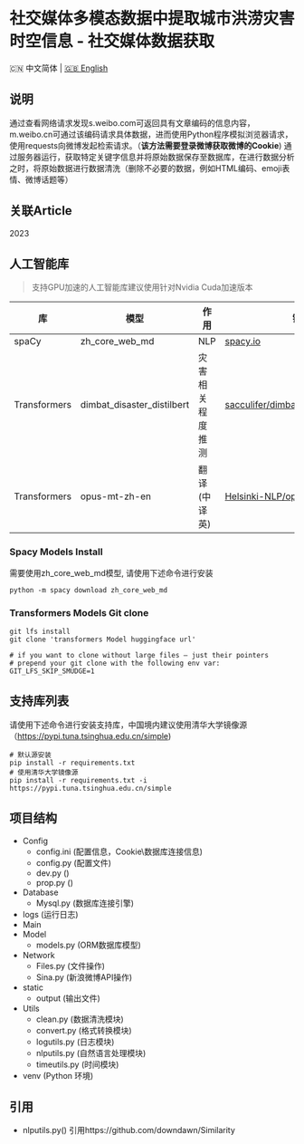 # 社交媒体多模态数据中提取城市洪涝灾害时空信息 - 社交媒体数据获取

<p align="left">🇨🇳 中文简体  |  <a title="中文简体" href="README_en.md">🇬🇧 English</a></p>

## 说明
通过查看网络请求发现s.weibo.com可返回具有文章编码的信息内容，m.weibo.cn可通过该编码请求具体数据，进而使用Python程序模拟浏览器请求，使用requests向微博发起检索请求。（**该方法需要登录微博获取微博的Cookie**)
通过服务器运行，获取特定关键字信息并将原始数据保存至数据库，在进行数据分析之时，将原始数据进行数据清洗（删除不必要的数据，例如HTML编码、emoji表情、微博话题等）

[//]: # ([![s.weibo.com]&#40;https://image.heiankyo.link:2096/i/2023/02/08/63e3410bd34aa.png&#41;]&#40;https://image.heiankyo.link:2096/i/2023/02/08/63e3410bd34aa.png&#41;)

[//]: # ([![m.weibo.cn]&#40;https://image.heiankyo.link:2096/i/2023/02/08/63e34137acf73.png&#41;]&#40;https://image.heiankyo.link:2096/i/2023/02/08/63e34137acf73.png&#41;)

## 关联Article
2023



## 人工智能库
> 支持GPU加速的人工智能库建议使用针对Nvidia Cuda加速版本

| 库  | 模型  | 作用       | 链接                                                                                         |
|----|----|----------|--------------------------------------------------------------------------------------------|
| spaCy |zh_core_web_md| NLP      | [spacy.io](https://spacy.io/)                                                              |
| Transformers | dimbat_disaster_distilbert | 灾害相关程度推测 | [sacculifer/dimbat_disaster_distilbert](https://huggingface.co/sacculifer/dimbat_disaster_distilbert) |
| Transformers | opus-mt-zh-en    | 翻译(中译英)  | [Helsinki-NLP/opus-mt-zh-en](https://huggingface.co/Helsinki-NLP/opus-mt-zh-en)                                      |


### Spacy Models Install
需要使用zh_core_web_md模型, 请使用下述命令进行安装
```shell
python -m spacy download zh_core_web_md
```

### Transformers Models Git clone
```shell
git lfs install
git clone 'transformers Model huggingface url'

# if you want to clone without large files – just their pointers
# prepend your git clone with the following env var:
GIT_LFS_SKIP_SMUDGE=1
```

## 支持库列表
请使用下述命令进行安装支持库，中国境内建议使用清华大学镜像源（https://pypi.tuna.tsinghua.edu.cn/simple)
```shell
# 默认源安装
pip install -r requirements.txt
# 使用清华大学镜像源
pip install -r requirements.txt -i https://pypi.tuna.tsinghua.edu.cn/simple
```

## 项目结构
- Config
  - config.ini (配置信息，Cookie\数据库连接信息)
  - config.py (配置文件)
  - dev.py ()
  - prop.py ()
- Database
  - Mysql.py (数据库连接引擎)
- logs (运行日志)
- Main
- Model
  - models.py (ORM数据库模型)
- Network
  - Files.py (文件操作)
  - Sina.py (新浪微博API操作)
- static
  - output (输出文件)
- Utils
  - clean.py (数据清洗模块)
  - convert.py (格式转换模块)
  - logutils.py (日志模块)
  - nlputils.py (自然语言处理模块)
  - timeutils.py (时间模块)
- venv (Python 环境)

## 引用
- nlputils.py() 引用https://github.com/downdawn/Similarity